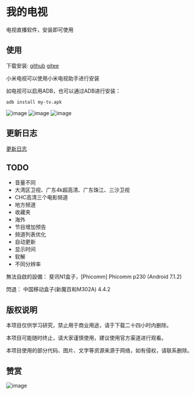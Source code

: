 # 我的电视

电视直播软件，安装即可使用

## 使用

下载安装:
[github](https://github.com/lizongying/my-tv/releases/)
[gitee](https://gitee.com/lizongying/my-tv/releases/)

小米电视可以使用小米电视助手进行安装

如电视可以启用ADB，也可以通过ADB进行安装：

```shell
adb install my-tv.apk
```

![image](./screenshots/img_3.png)
![image](./screenshots/img_2.png)
![image](./screenshots/img_1.png)

## 更新日志

[更新日志](./HISTORY.md)

## TODO

* 音量不同
* 大湾区卫视、广东4k超高清、广东珠江、三沙卫视
* CHC高清三个电影频道
* 地方频道
* 收藏夹
* 海外
* 节目增加预告
* 频道列表优化
* 自动更新
* 显示时间
* 软解
* 不同分辨率

無法自啟的設備：
斐讯N1盒子，[Phicomm] Phicomm p230 (Android 7.1.2)

閃退：
中国移动盒子(新魔百和M302A) 4.4.2

## 版权说明

本项目仅供学习研究，禁止用于商业用途，请于下载二十四小时内删除。

本项目可能随时终止，请大家谨慎使用，建议使用官方渠道进行观看。

本项目使用的部分代码、图片、文字等资源来源于网络，如有侵权，请联系删除。

## 赞赏

![image](./screenshots/appreciate.jpeg)